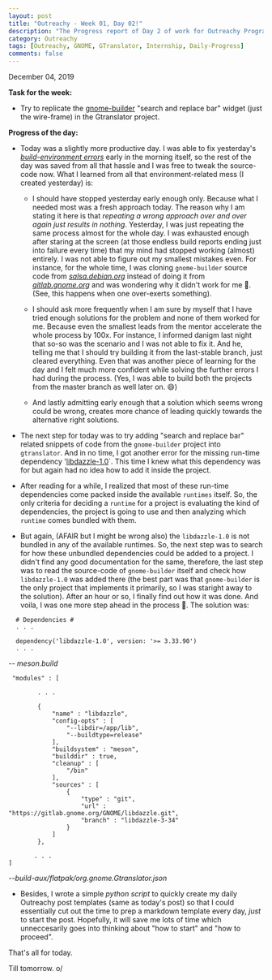 ```yaml
---
layout: post
title: "Outreachy - Week 01, Day 02!"
description: "The Progress report of Day 2 of work for Outreachy Program."
category: Outreachy
tags: [Outreachy, GNOME, GTranslator, Internship, Daily-Progress]
comments: false
---
```


December 04, 2019

**Task for the week:**

- Try to replicate the [gnome-builder](https://gitlab.gnome.org/GNOME/gnome-builder/) "search and replace bar" widget (just the wire-frame) in the Gtranslator project.

**Progress of the day:**

- Today was a slightly more productive day. I was able to fix yesterday's *[build-environment errors](https://priyankasaggu11929.github.io/outreachy/2019/12/03/Outreachy-Day-1.html)* early in the morning itself, so the rest of the day was saved from all that hassle and I was free to tweak the source-code now. What I learned from all that environment-related mess (I created yesterday) is:
   
  + I should have stopped yesterday early enough only. Because what I needed most was a fresh approach today. The reason why I am stating it here is that *repeating a wrong approach over and over again just results in nothing*. Yesterday, I was just repeating the same process almost for the whole day. I was exhausted enough after staring at the screen (at those endless build reports ending just into failure every time) that my mind had stopped working (almost) entirely. I was not able to figure out my smallest mistakes even. For instance, for the whole time, I was cloning `gnome-builder` source code from *[salsa.debian.org](https://salsa.debian.org/gnome-team/gnome-builder)* instead of doing it from *[gitlab.gnome.org](https://gitlab.gnome.org/GNOME/gnome-builder/)* and was wondering why it didn't work for me 🤦. (See, this happens when one over-exerts something).
  
  + I should ask more frequently when I am sure by myself that I have tried enough solutions for the problem and none of them worked for me. Because even the smallest leads from the mentor accelerate the whole process by 100x. For instance, I informed danigm last night that so-so was the scenario and I was not able to fix it. And he, telling me that I should try building it from the last-stable branch, just cleared everything. Even that was another piece of learning for the day and I felt much more confident while solving the further errors I had during the process. (Yes, I was able to build both the projects from the master branch as well later on. 😄)
  
  + And lastly admitting early enough that a solution which seems wrong could be wrong, creates more chance of leading quickly towards the alternative right solutions.
- The next step for today was to try adding "search and replace bar" related snippets of code from the `gnome-builder` project into `gtranslator`. And in no time, I got another error for the missing run-time dependency '[libdazzle-1.0](https://gitlab.gnome.org/GNOME/libdazzle)`. This time I knew what this dependency was for but again had no idea how to add it inside the project.

- After reading for a while, I realized that most of these run-time dependencies come packed inside the available `runtimes` itself. So, the only criteria for deciding a `runtime` for a project is evaluating the kind of dependencies, the project is going to use and then analyzing which `runtime` comes bundled with them.

- But again, (AFAIR but I might be wrong also) the `libdazzle-1.0` is not bundled in any of the available runtimes. So, the next step was to search for how these unbundled dependencies could be added to a project. I didn't find any good documentation for the same, therefore, the last step was to read the source-code of `gnome-builder` itself and check how `libdazzle-1.0` was added there (the best part was that `gnome-builder` is the only project that implements it primarily, so I was staright away to the solution). After an hour or so, I finally find out how it was done. And voila, I was one more step ahead in the process 🙌. 
The solution was:

```  
  # Dependencies #
  . . .

  dependency('libdazzle-1.0', version: '>= 3.33.90')
  . . .
```
*-- meson.build*

```
 "modules" : [

        . . .

        {
            "name" : "libdazzle",
            "config-opts" : [
                "--libdir=/app/lib",
                "--buildtype=release"
            ],
            "buildsystem" : "meson",
            "builddir" : true,
            "cleanup" : [
                "/bin"
            ],
            "sources" : [
                {
                    "type" : "git",
                    "url" : "https://gitlab.gnome.org/GNOME/libdazzle.git",
                    "branch" : "libdazzle-3-34"
                }
            ]
        },

       . . .
] 

```
*--build-aux/flatpak/org.gnome.Gtranslator.json*

- Besides, I wrote a simple *python script* to quickly create my daily Outreachy post templates (same as today's post) so that I could essentially cut out the time to prep a markdown template every day, *just* to start the post. Hopefully, it will save me lots of time which unneccesarily goes into thinking about "how to start" and "how to proceed".

That's all for today. 

Till tomorrow. o/


